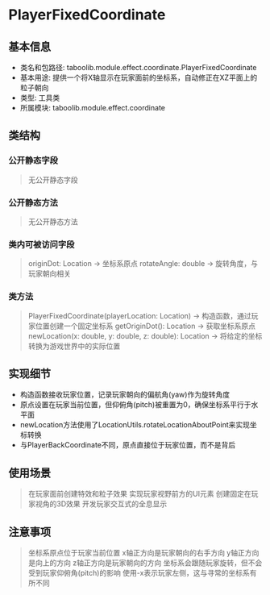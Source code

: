 # PlayerFixedCoordinate

## 基本信息
- 类名和包路径: taboolib.module.effect.coordinate.PlayerFixedCoordinate
- 基本用途: 提供一个将X轴显示在玩家面前的坐标系，自动修正在XZ平面上的粒子朝向
- 类型: 工具类
- 所属模块: taboolib.module.effect.coordinate

## 类结构

### 公开静态字段
> 无公开静态字段

### 公开静态方法
> 无公开静态方法

### 类内可被访问字段
> originDot: Location -> 坐标系原点
> rotateAngle: double -> 旋转角度，与玩家朝向相关

### 类方法
> PlayerFixedCoordinate(playerLocation: Location) -> 构造函数，通过玩家位置创建一个固定坐标系
> getOriginDot(): Location -> 获取坐标系原点
> newLocation(x: double, y: double, z: double): Location -> 将给定的坐标转换为游戏世界中的实际位置

## 实现细节
- 构造函数接收玩家位置，记录玩家朝向的偏航角(yaw)作为旋转角度
- 原点设置在玩家当前位置，但仰俯角(pitch)被重置为0，确保坐标系平行于水平面
- newLocation方法使用了LocationUtils.rotateLocationAboutPoint来实现坐标转换
- 与PlayerBackCoordinate不同，原点直接位于玩家位置，而不是背后

## 使用场景
> 在玩家面前创建特效和粒子效果
> 实现玩家视野前方的UI元素
> 创建固定在玩家视角的3D效果
> 开发玩家交互式的全息显示

## 注意事项
> 坐标系原点位于玩家当前位置
> x轴正方向是玩家朝向的右手方向
> y轴正方向是向上的方向
> z轴正方向是玩家朝向的方向
> 坐标系会跟随玩家旋转，但不会受到玩家仰俯角(pitch)的影响
> 使用-x表示玩家左侧，这与寻常的坐标系有所不同
